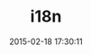 ---
layout: post
title:  "i18n"
repo:   "svenfuchs/i18n"
date:   2015-02-18 17:30:11
gemurl: http://github.com/svenfuchs/i18n
---